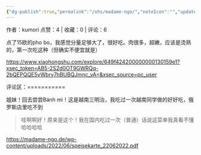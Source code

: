 ```yaml
---
{"dg-publish":true,"permalink":"/xhs/madame-ngo/","noteIcon":"","updated":"2025-03-17T22:10:21.500+08:00"}
---
```


作者：kumori
点赞：4   |   收藏：0   |   评论：6

点了15欧的pho bo，我感觉分量足够大了，很好吃。肉很多，超嫩，应该是烫熟的，第一次吃这种（但确实不便宜就是）

https://www.xiaohongshu.com/explore/649f424200000000130159e1?xsec_token=AB5-2S2d0OT9GWRQq-2bQEPQQE5vWbry7hBUBQJmnc_vA=&xsec_source=pc_user

评论区：===========

姐妹！回去尝尝Bánh mì！这是越南三明治，我吃过一次越南同学做的好好吃，俄罗斯店里吃不到

> 哇啊啊好！原来是这个！我在国内吃过一次（普通）话说这菜单我真看不懂哈哈哈哈

https://madame-ngo.de/wp-content/uploads/2022/06/speisekarte_22062022.pdf